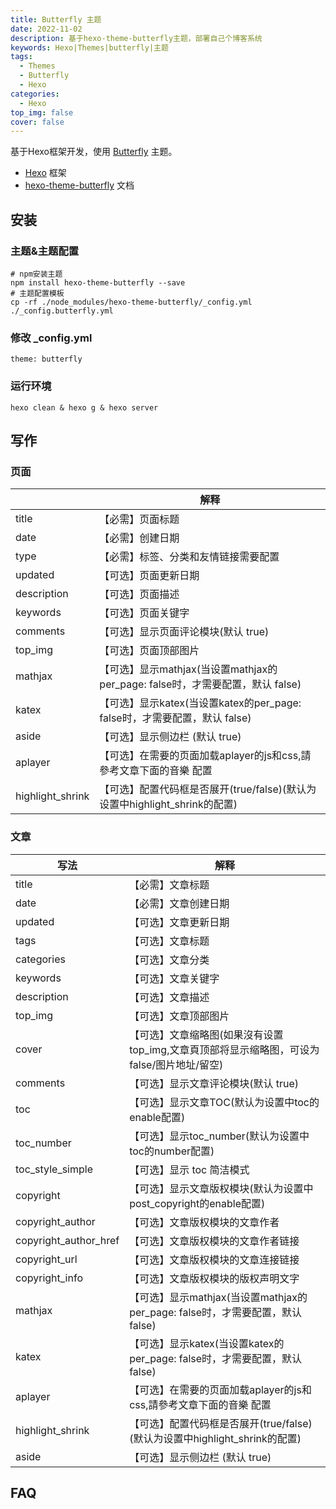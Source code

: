 ```yaml
---
title: Butterfly 主题
date: 2022-11-02
description: 基于hexo-theme-butterfly主题，部署自己个博客系统
keywords: Hexo|Themes|butterfly|主题
tags:
  - Themes
  - Butterfly
  - Hexo
categories:
  - Hexo
top_img: false
cover: false
---
```


基于Hexo框架开发，使用 [Butterfly](https://github.com/jerryc127/hexo-theme-butterfly) 主题。




- [Hexo](https://hexo.io/) 框架
- [hexo-theme-butterfly](https://butterfly.js.org/) 文档



## 安装

### 主题&主题配置
```
# npm安装主题
npm install hexo-theme-butterfly --save
# 主题配置模板
cp -rf ./node_modules/hexo-theme-butterfly/_config.yml ./_config.butterfly.yml
```





### 修改 _config.yml
```
theme: butterfly
```

### 运行环境

```shell
hexo clean & hexo g & hexo server
```

## 写作

### 页面

|                  | 解释                                                        |
|------------------|-----------------------------------------------------------|
| title            | 【必需】页面标题                                                  |
| date             | 【必需】创建日期                                                  |
| type             | 【必需】标签、分类和友情链接需要配置                                        |
| updated          | 【可选】页面更新日期                                                |
| description      | 【可选】页面描述                                                  |
| keywords         | 【可选】页面关键字                                                 |
| comments         | 【可选】显示页面评论模块(默认 true)                                     |
| top_img          | 【可选】页面顶部图片                                                |
| mathjax          | 【可选】显示mathjax(当设置mathjax的per_page: false时，才需要配置，默认 false) |
| katex            | 【可选】显示katex(当设置katex的per_page: false时，才需要配置，默认 false)     |
| aside            | 【可选】显示侧边栏 (默认 true)                                       |
| aplayer          | 【可选】在需要的页面加载aplayer的js和css,請參考文章下面的音樂 配置                  |
| highlight_shrink | 【可选】配置代码框是否展开(true/false)(默认为设置中highlight_shrink的配置)      |

### 文章


| 写法	                   | 解释                                                         |
|-----------------------|------------------------------------------------------------|
| title                 | 	【必需】文章标题                                                  |
| date                  | 	【必需】文章创建日期                                                |
| updated               | 	【可选】文章更新日期                                                |
| tags                  | 	【可选】文章标题                                                  |
| categories            | 	【可选】文章分类                                                  |
| keywords              | 	【可选】文章关键字                                                 |
| description           | 	【可选】文章描述                                                  |
| top_img               | 	【可选】文章顶部图片                                                |
| cover                 | 	【可选】文章缩略图(如果沒有设置top_img,文章頁顶部将显示缩略图，可设为false/图片地址/留空)     |
| comments              | 	【可选】显示文章评论模块(默认 true)                                     |
| toc                   | 	【可选】显示文章TOC(默认为设置中toc的enable配置)                           |
| toc_number            | 	【可选】显示toc_number(默认为设置中toc的number配置)                      |
| toc_style_simple      | 	【可选】显示 toc 简洁模式                                           |
| copyright             | 	【可选】显示文章版权模块(默认为设置中post_copyright的enable配置)               |
| copyright_author      | 	【可选】文章版权模块的文章作者                                           |
| copyright_author_href | 	【可选】文章版权模块的文章作者链接                                         |
| copyright_url         | 	【可选】文章版权模块的文章连接链接                                         |
| copyright_info        | 	【可选】文章版权模块的版权声明文字                                         |
| mathjax               | 	【可选】显示mathjax(当设置mathjax的per_page: false时，才需要配置，默认 false) |
| katex                 | 	【可选】显示katex(当设置katex的per_page: false时，才需要配置，默认 false)     |
| aplayer               | 	【可选】在需要的页面加载aplayer的js和css,請參考文章下面的音樂 配置                  |
| highlight_shrink      | 	【可选】配置代码框是否展开(true/false)(默认为设置中highlight_shrink的配置)      |
| aside                 | 	【可选】显示侧边栏 (默认 true)                                       |


## FAQ



